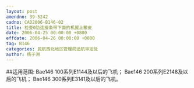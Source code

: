 ```yaml
---
layout: post
amendno: 39-5242
cadno: CAD2006-B146-02
title: 检查0肋连接条带下面的机翼上蒙皮
date: 2006-04-25 00:00:00 +0800
effdate: 2006-04-26 00:00:00 +0800
tag: B146
categories: 民航西北地区管理局适航审定处
author: 杨子洲
---
```


##适用范围:
Bae146 100系列E1144及以后的飞机；
Bae146 200系列E2148及以后的飞机；
Bae146 300系列E3141及以后的飞机。

